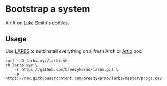 # Bootstrap a system
A riff on [Luke Smith](https://lukesmith.xyz)'s dotfiles.

## Usage

Use [LARBS](https://larbs.xyz) to autoinstall everything on a fresh Arch or [Artix](https://artixlinux.org/) box:

```
curl -LO larbs.xyz/larbs.sh
sh larbs.xyz \
    -r https://github.com/breezykermo/larbs.git \
    -p https://raw.githubusercontent.com/breezykermo/larbs/master/progs.csv

```
